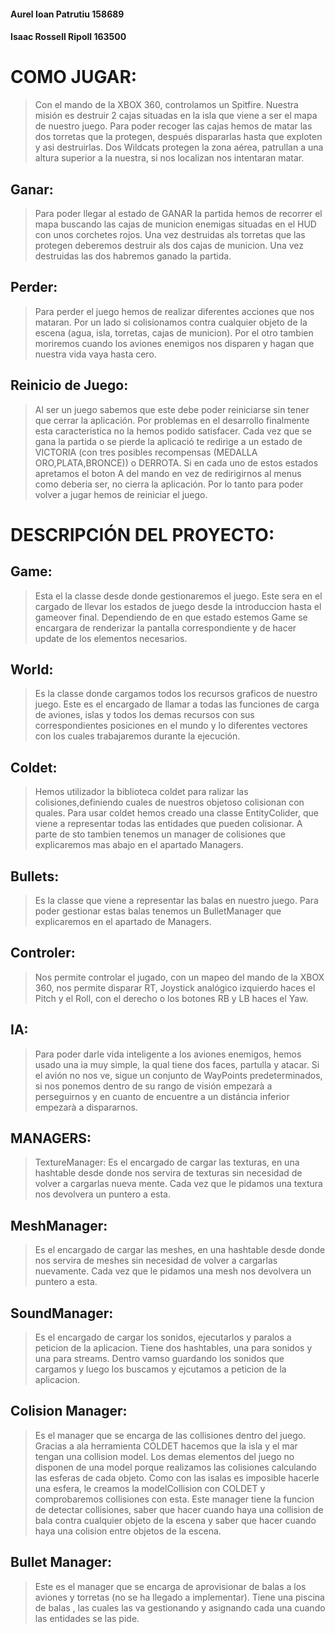 #### Aurel Ioan Patrutiu  158689
#### Isaac Rossell Ripoll 163500

# COMO JUGAR:

> Con el mando de la XBOX 360, controlamos un Spitfire.
Nuestra misión es destruir 2 cajas situadas en la isla que viene a ser el mapa de nuestro juego.
Para poder recoger las cajas hemos de matar las dos torretas que la protegen,
después dispararlas hasta que exploten y asi destruirlas.
Dos Wildcats protegen la zona aérea, patrullan a una altura superior a la nuestra,
si nos localizan nos intentaran matar.

## Ganar:
> Para poder llegar al estado de GANAR la partida hemos de recorrer el mapa buscando las cajas de municion
enemigas situadas en el HUD con unos corchetes rojos. Una vez destruidas als torretas que las protegen
deberemos destruir als dos cajas de municion. Una vez destruidas las dos habremos ganado la partida.

## Perder:
> Para perder el juego hemos de realizar diferentes acciones que nos mataran. Por un lado si colisionamos
contra cualquier objeto de la escena (agua, isla, torretas, cajas de municion). Por el otro tambien moriremos cuando 
los aviones enemigos nos disparen y hagan que nuestra vida vaya hasta cero. 

## Reinicio de Juego:
> Al ser un juego sabemos que este debe poder reiniciarse sin tener que cerrar la aplicación. Por problemas en el desarrollo
finalmente esta caracteristica no la hemos podido satisfacer. Cada vez que se gana la partida o se pierde la aplicació te
redirige a un estado de VICTORIA (con tres posibles recompensas (MEDALLA ORO,PLATA,BRONCE)) o DERROTA. Si en cada uno de
estos estados apretamos el boton A del mando en vez de redirigirnos al menus como deberia ser, no cierra la aplicación.
Por lo tanto para poder volver a jugar hemos de reiniciar el juego. 

# DESCRIPCIÓN DEL PROYECTO:

## Game:

> Esta el la classe desde donde gestionaremos el juego. Este sera en el cargado de llevar los estados de juego desde la 
introduccion hasta el gameover final. Dependiendo de en que estado estemos Game se encargara de renderizar la pantalla correspondiente
y de hacer update de los elementos necesarios. 

## World:

> Es la classe donde cargamos todos los recursos graficos de nuestro juego. Este es el encargado de llamar a todas las funciones
de carga de aviones, islas y todos los demas recursos con sus correspondientes posiciones en el mundo y lo diferentes vectores 
con los cuales trabajaremos durante la ejecución.

## Coldet:

> Hemos utilizador la biblioteca coldet para ralizar las colisiones,definiendo cuales de nuestros objetoso colisionan con quales.
Para usar coldet hemos creado una classe EntityColider, que viene a representar todas las entidades que pueden colisionar. A parte de sto
tambien tenemos un manager de colisiones que explicaremos mas abajo en el apartado Managers. 

## Bullets:

> Es la classe que viene a representar las balas en nuestro juego. Para poder gestionar estas balas tenemos un BulletManager que 
explicaremos en el apartado de Managers. 

## Controler:
> Nos permite controlar el jugado, con un mapeo del mando de la XBOX 360,
nos permite disparar RT, Joystick analógico izquierdo haces el Pitch y el Roll, 
con el derecho o los botones RB y LB haces el Yaw.

## IA:

> Para poder darle vida inteligente a los aviones enemigos, hemos usado una ia
muy simple, la qual tiene dos faces, partulla y atacar.
Si el avión no nos ve, sigue un conjunto de WayPoints predeterminados,
si nos ponemos dentro de su rango de visión empezarà a perseguirnos y 
en cuanto de encuentre a un distáncia inferior empezarà a dispararnos.

## MANAGERS:

> TextureManager:
Es el encargado de cargar las texturas, en una hashtable desde donde nos servira de texturas sin necesidad
de volver a cargarlas nueva mente. Cada vez que le pidamos una textura nos devolvera un puntero a esta. 

## MeshManager:

> Es el encargado de cargar las meshes, en una hashtable desde donde nos servira de meshes sin necesidad
de volver a cargarlas nuevamente. Cada vez que le pidamos una mesh nos devolvera un puntero a esta. 

## SoundManager:

> Es el encargado de cargar los sonidos, ejecutarlos y paralos a peticion de la aplicacion.  Tiene dos hashtables,
una para sonidos y una para streams. Dentro vamso guardando los sonidos que cargamos y luego los buscamos y ejcutamos 
a peticion de la aplicacion. 

## Colision Manager:

> Es el manager que se encarga de las collisiones dentro del juego. Gracias a ala herramienta COLDET hacemos que la isla
 y el mar tengan una collision model. Los demas elementos del juego no disponen de una model porque realizamos las 
colisiones calculando las esferas de cada objeto. Como con las isalas es imposible hacerle una esfera, le creamos la
modelCollision con COLDET y comprobaremos collisiones con esta.
Este manager tiene la funcion de detectar collisiones, saber que hacer cuando haya una collision de bala contra 
cualquier objeto de la escena y saber que hacer cuando haya una colision entre objetos de la escena. 

## Bullet Manager:
> Este es el manager que se encarga de aprovisionar de balas a los aviones y torretas (no se ha llegado a implementar).
Tiene una piscina de balas , las cuales las va gestionando y asignando cada una cuando las entidades se las pide.  

[LINK A YOUTUBE CON EL JUEGO FUNCIONANDO!]: https://www.youtube.com/watch?v=IfypJbomH1s


